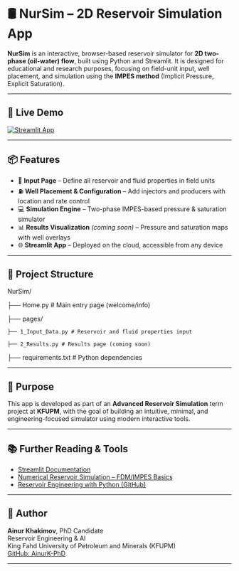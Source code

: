 # 🛢️ NurSim – 2D Reservoir Simulation App

**NurSim** is an interactive, browser-based reservoir simulator for **2D two-phase (oil-water) flow**, built using Python and Streamlit. It is designed for educational and research purposes, focusing on field-unit input, well placement, and simulation using the **IMPES method** (Implicit Pressure, Explicit Saturation).

---

## 🚀 Live Demo

[![Streamlit App](https://static.streamlit.io/badges/streamlit_badge_black_white.svg)](https://ainurk-phd-nursim-home-3zvxhf.streamlit.app/)

---

## 📦 Features

- 🧾 **Input Page** – Define all reservoir and fluid properties in field units  
- ⛽ **Well Placement & Configuration** – Add injectors and producers with location and rate control  
- 💻 **Simulation Engine** – Two-phase IMPES-based pressure & saturation simulator  
- 📊 **Results Visualization** *(coming soon)* – Pressure and saturation maps with well overlays  
- 🌐 **Streamlit App** – Deployed on the cloud, accessible from any device  

---

## 📁 Project Structure


NurSim/ 

├── Home.py # Main entry page (welcome/info) 

├── pages/ 

    ├── 1_Input_Data.py # Reservoir and fluid properties input 
  
    ├── 2_Results.py # Results page (coming soon) 
  
├── requirements.txt # Python dependencies



---

## 🧠 Purpose

This app is developed as part of an **Advanced Reservoir Simulation** term project at **KFUPM**, with the goal of building an intuitive, minimal, and engineering-focused simulator using modern interactive tools.

---

## 📚 Further Reading & Tools

- [Streamlit Documentation](https://docs.streamlit.io)
- [Numerical Reservoir Simulation – FDM/IMPES Basics](https://petrowiki.spe.org/Numerical_reservoir_simulation)
- [Reservoir Engineering with Python (GitHub)](https://github.com/rouseguy/Reservoir-Engineering)

---

## 👤 Author

**Ainur Khakimov**, PhD Candidate  
Reservoir Engineering & AI  
King Fahd University of Petroleum and Minerals (KFUPM)  
[GitHub: AinurK-PhD](https://github.com/AinurK-PhD)

---

